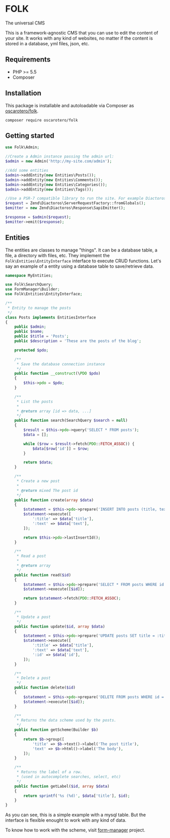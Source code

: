 # FOLK

The universal CMS

This is a framework-agnostic CMS that you can use to edit the content of your site. It works with any kind of websites, no matter if the content is stored in a database, yml files, json, etc.

## Requirements

* PHP >= 5.5
* Composer

## Installation

This package is installable and autoloadable via Composer as [oscarotero/folk](https://packagist.org/packages/oscarotero/folk).

```
composer require oscarotero/folk
```

## Getting started

```php
use Folk\Admin;

//Create a Admin instance passing the admin url:
$admin = new Admin('http://my-site.com/admin');

//Add some entities
$admin->addEntity(new Entities\Posts());
$admin->addEntity(new Entities\Comments());
$admin->addEntity(new Entities\Categories());
$admin->addEntity(new Entities\Tags());

//Use a PSR-7 compatible library to run the site. For example Diactoros
$request = Zend\Diactoros\ServerRequestFactory::fromGlobals();
$emitter = new Zend\Diactoros\Response\SapiEmitter();

$response = $admin($request);
$emitter->emit($response);
```

## Entities

The entities are classes to manage "things". It can be a database table, a file, a directory with files, etc. They implement the `Folk\Entities\EntityInterface` interface to execute CRUD functions. Let's say an example of a entity using a database table to save/retrieve data.

```php
namespace MyEntities;

use Folk\SearchQuery;
use FormManager\Builder;
use Folk\Entities\EntityInterface;

/**
 * Entity to manage the posts
 */
class Posts implements EntitiesInterface
{
    public $admin;
    public $name;
    public $title = 'Posts';
    public $description = 'These are the posts of the blog';

    protected $pdo;

    /**
     * Save the database connection instance
     */
    public function __construct(\PDO $pdo)
    {
        $this->pdo = $pdo;
    }

    /**
     * List the posts
     *
     * @return array [id => data, ...]
     */
    public function search(SearchQuery $search = null)
    {
        $result = $this->pdo->query('SELECT * FROM posts');
        $data = [];

        while ($row = $result->fetch(PDO::FETCH_ASSOC)) {
            $data[$row['id']] = $row;
        }

        return $data;
    }

    /**
     * Create a new post
     *
     * @return mixed The post id
     */
    public function create(array $data)
    {
        $statement = $this->pdo->prepare('INSERT INTO posts (title, text) VALUES (:title, :text)');
        $statement->execute([
            ':title' => $data['title'],
            ':text' => $data['text'],
        ]);

        return $this->pdo->lastInsertId();
    }

    /**
     * Read a post
     *
     * @return array
     */
    public function read($id)
    {
        $statement = $this->pdo->prepare('SELECT * FROM posts WHERE id = ? LIMIT 1');
        $statement->execute([$id]);

        return $statement->fetch(PDO::FETCH_ASSOC);
    }

    /**
     * Update a post
     */
    public function update($id, array $data)
    {
        $statement = $this->pdo->prepare('UPDATE posts SET title = :title, text = :text WHERE id = :id LIMIT 1');
        $statement->execute([
            ':title' => $data['title'],
            ':text' => $data['text'],
            ':id' => $data['id'],
        ]);
    }

    /**
     * Delete a post
     */
    public function delete($id)
    {
        $statement = $this->pdo->prepare('DELETE FROM posts WHERE id = ? LIMIT 1');
        $statement->execute([$id]);
    }

    /**
     * Returns the data scheme used by the posts.
     */
    public function getScheme(Builder $b)
    {
        return $b->group([
            'title' => $b->text()->label('The post title'),
            'text' => $b->html()->label('The body'),
        ]);
    }

    /**
     * Returns the label of a row.
     * (used in autocomplete searches, select, etc)
     */
    public function getLabel($id, array $data)
    {
        return sprintf('%s (%d)', $data['title'], $id);
    }
}
```

As you can see, this is a simple example with a mysql table. But the interface is flexible enought to work with any kind of data.

To know how to work with the scheme, visit [form-manager](https://github.com/oscarotero/form-manager/) project.



